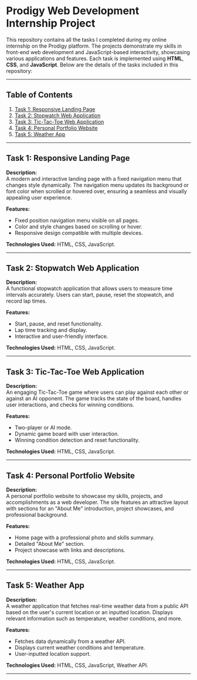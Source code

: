 # Prodigy Web Development Internship Project

This repository contains all the tasks I completed during my online internship on the Prodigy platform. The projects demonstrate my skills in front-end web development and JavaScript-based interactivity, showcasing various applications and features. Each task is implemented using **HTML**, **CSS**, and **JavaScript**. Below are the details of the tasks included in this repository:

---

## Table of Contents
1. [Task 1: Responsive Landing Page](#task-1-responsive-landing-page)
2. [Task 2: Stopwatch Web Application](#task-2-stopwatch-web-application)
3. [Task 3: Tic-Tac-Toe Web Application](#task-3-tic-tac-toe-web-application)
4. [Task 4: Personal Portfolio Website](#task-4-personal-portfolio-website)
5. [Task 5: Weather App](#task-5-weather-app)

---

## Task 1: Responsive Landing Page
**Description:**  
A modern and interactive landing page with a fixed navigation menu that changes style dynamically. The navigation menu updates its background or font color when scrolled or hovered over, ensuring a seamless and visually appealing user experience.  

**Features:**  
- Fixed position navigation menu visible on all pages.  
- Color and style changes based on scrolling or hover.  
- Responsive design compatible with multiple devices.  

**Technologies Used:** HTML, CSS, JavaScript.  

---

## Task 2: Stopwatch Web Application
**Description:**  
A functional stopwatch application that allows users to measure time intervals accurately. Users can start, pause, reset the stopwatch, and record lap times.  

**Features:**  
- Start, pause, and reset functionality.  
- Lap time tracking and display.  
- Interactive and user-friendly interface.  

**Technologies Used:** HTML, CSS, JavaScript.  

---

## Task 3: Tic-Tac-Toe Web Application
**Description:**  
An engaging Tic-Tac-Toe game where users can play against each other or against an AI opponent. The game tracks the state of the board, handles user interactions, and checks for winning conditions.  

**Features:**  
- Two-player or AI mode.  
- Dynamic game board with user interaction.  
- Winning condition detection and reset functionality.  

**Technologies Used:** HTML, CSS, JavaScript.  

---

## Task 4: Personal Portfolio Website
**Description:**  
A personal portfolio website to showcase my skills, projects, and accomplishments as a web developer. The site features an attractive layout with sections for an "About Me" introduction, project showcases, and professional background.  

**Features:**  
- Home page with a professional photo and skills summary.  
- Detailed "About Me" section.  
- Project showcase with links and descriptions.  

**Technologies Used:** HTML, CSS, JavaScript.  

---

## Task 5: Weather App
**Description:**  
A weather application that fetches real-time weather data from a public API based on the user's current location or an inputted location. Displays relevant information such as temperature, weather conditions, and more.  

**Features:**  
- Fetches data dynamically from a weather API.  
- Displays current weather conditions and temperature.  
- User-inputted location support.  

**Technologies Used:** HTML, CSS, JavaScript, Weather API.  

---
